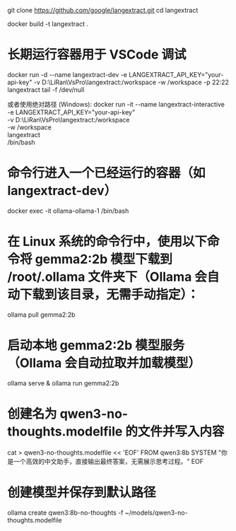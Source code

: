 git clone https://github.com/google/langextract.git
cd langextract

docker build -t langextract .
# 长期运行容器用于 VSCode 调试
 <!-- 或者使用绝对路径 (Windows): -->
docker run -d --name langextract-dev  -e LANGEXTRACT_API_KEY="your-api-key"  -v D:\LiRan\VsPro\langextract:/workspace  -w /workspace  -p 22:22  langextract  tail -f /dev/null

 <!-- 或者使用交互式终端运行 -->
 或者使用绝对路径 (Windows):
 docker run -it --name langextract-interactive \
   -e LANGEXTRACT_API_KEY="your-api-key" \
   -v D:\LiRan\VsPro\langextract:/workspace \
   -w /workspace \
   langextract \
   /bin/bash



# 命令行进入一个已经运行的容器（如 langextract-dev）
docker exec -it ollama-ollama-1 /bin/bash
# 在 Linux 系统的命令行中，使用以下命令将 gemma2:2b 模型下载到 /root/.ollama 文件夹下（Ollama 会自动下载到该目录，无需手动指定）：
ollama pull gemma2:2b
# 启动本地 gemma2:2b 模型服务（Ollama 会自动拉取并加载模型）
ollama serve & ollama run gemma2:2b

# 创建名为 qwen3-no-thoughts.modelfile 的文件并写入内容
cat > qwen3-no-thoughts.modelfile << 'EOF'
FROM qwen3:8b
SYSTEM "你是一个高效的中文助手，直接输出最终答案，无需展示思考过程。"
EOF

# 创建模型并保存到默认路径
ollama create qwen3:8b-no-thoughts -f ~/models/qwen3-no-thoughts.modelfile